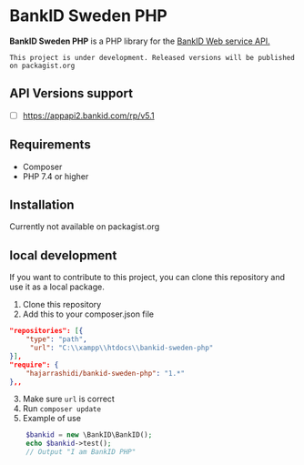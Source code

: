# BankID Sweden PHP

**BankID Sweden PHP** is a PHP library for the [BankID Web service API.](https://www.bankid.com/utvecklare/guider/teknisk-integrationsguide/webbservice-api)

``This project is under development. Released versions will be published on packagist.org``

## API Versions support
- [ ] https://appapi2.bankid.com/rp/v5.1

## Requirements
* Composer 
* PHP 7.4 or higher
## Installation
Currently not available on packagist.org


## local development 
If you want to contribute to this project, you can clone this repository and use it as a local package.
1. Clone this repository
2. Add this to your composer.json file
```json
"repositories": [{
    "type": "path",
     "url": "C:\\xampp\\htdocs\\bankid-sweden-php"
}],
"require": {
    "hajarrashidi/bankid-sweden-php": "1.*"
},,
```
3. Make sure `url` is correct
4. Run `composer update`
5. Example of use 
```php
    $bankid = new \BankID\BankID();
    echo $bankid->test();
    // Output "I am BankID PHP"
   ```
 